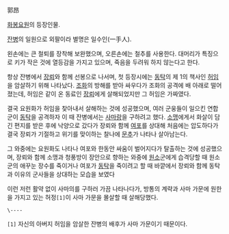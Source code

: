 郭昂  

[화봉요원](%ED%99%94%EB%B4%89%EC%9A%94%EC%9B%90.md)의 등장인물.

[잔병](%EC%9E%94%EB%B3%91.md)의 일원으로 외팔이라 별명은 일수인(一手人).

왼손에는 큰 철퇴를 장착해 보완했으며, 오른손에는 철추를 사용한다. 대머리가 특징으로 키가 작은 것에 열등감을 가지고 있으며, 죽음을 두려워
하지 않는다고 한다.  

항상 잔병에서 [장뢰](%EC%9E%A5%EB%A2%B0.md)와 함께 선봉으로 나서며, 첫 등장시에는
[동탁](%EB%8F%99%ED%83%81.md)의 제 1의 책사인 [허임](%ED%97%88%EC%9E%84.md)을 암살하기
위해 나타났다. [조화](%EC%9A%94%EC%9B%90%ED%99%94.md)의 방해를 받아 싸우다가 조화의 공격에 배 아래로
떨어졌는데, 허임은 같이 온 동료인 [장뢰](%EC%9E%A5%EB%A2%B0.md)에게 살해되었지만 그 허임은 가짜였다.

결국 요원화가 허임을 찾아내서 살해하는 것에 성공했으며, 여러 군웅들이 일으킨 연합군이
[동탁](%EB%8F%99%ED%83%81.md)을 공격하자 이 때 잔병에서는
[사마랑](%EC%82%AC%EB%A7%88%EB%9E%91.md)을 구하려고 했다.
[소맹](%EC%86%8C%EB%A7%B9.md)에게서 화살이 담긴 편지를 받은 후에 낙양으로 갔다가 장뢰와 함께
[여포](%EC%97%AC%ED%8F%AC.md)를 상대해 처음에는 압도하다가 결국 장뢰가 기절하고 위기를 맞이하는 찰나에
[문추](%EB%AC%B8%EC%B6%94.md)가 나타나 살아남는다.

그 와중에는 요원화도 나타나 여포와 한동안 싸움이 벌어지다가 탈출하는 것에 성공했으며, 장뢰와 함께 소맹과 청풍방이 장안으로 향하는 와중에
[원소](%EC%9B%90%EC%86%8C.md)군에게 습격당할 때 원소군의 애꾸눈 장수를 죽이거나 여포가
[동탁](%EB%8F%99%ED%83%81.md)을 죽이려고 할 때 바깥에서 장뢰와 함께 동탁과 이유의 군사들을 상대하는 모습을 보였다

이런 저런 활약 없이 사마의를 구하러 가끔 나타나다가, 방통의 계략과 사마 가문에 원한을 가지고 있는 허정`[1]`이 사마 가문을 몰살할 때
살해당했다.

`\----`

`[1]` 자신의 아버지 허임을 암살한 잔병의 배후가 사마 가문이기 때문이다.

